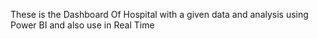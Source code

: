 These is the Dashboard Of Hospital with a given data and analysis using Power BI and also use in Real Time
